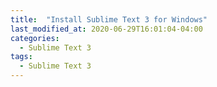 ```yaml
---
title:  "Install Sublime Text 3 for Windows"
last_modified_at: 2020-06-29T16:01:04-04:00
categories: 
  - Sublime Text 3
tags:
  - Sublime Text 3
---
```


